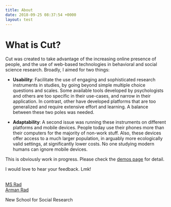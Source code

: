 ```yaml
---
title: About
date: 2018-09-25 08:37:54 +0000
layout: test
---
```

# What is Cut?

Cut was created to take advantage of the increasing online presence of people, and the use of web-based technologies in behavioral and social science research. Broadly, I aimed for two things:

* **Usability**: Facilitate the use of engaging and sophisticated research instruments in studies,  by going beyond simple multiple choice questions and scales. Some available tools developed by psychologists and others are too specific in their use-cases, and narrow in their application. In contrast, other have developed platforms that are too generalized and require extensive effort and learning. A balance between these two poles was needed. 

* **Adaptability**: A second issue was running these instruments on different platforms and mobile devices. People today use their phones more than their computers for the majority of non-work stuff. Also, these devices offer access to a much larger population, in arguably more ecologically valid settings, at significantly lower costs. No one studying modern humans can ignore mobile devices.




This is obviously work in progress. Please check the [demos page](https://cut.social/demo.html) for detail.


I would love to hear your feedback. Lmk!  



\
[MS Rad](https://sites.google.com/view/msrad/home)
\
[Arman Rad](https://github.com/radmanesh)


New School for Social Research


